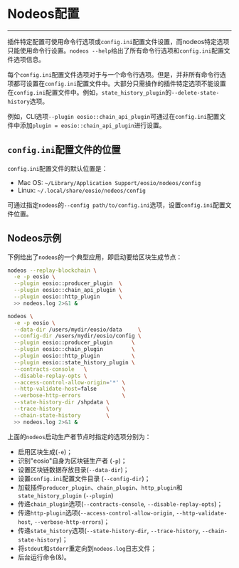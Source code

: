 # Nodeos配置
---

插件特定配置可使用命令行选项或`config.ini`配置文件设置，而nodeos特定选项只能使用命令行设置。`nodeos --help`给出了所有命令行选项和`config.ini`配置文件选项信息。

每个`config.ini`配置文件选项对于与一个命令行选项。但是，并非所有命令行选项都可设置在`config.ini`配置文件中。大部分只需操作的插件特定选项不能设置在`config.ini`配置文件中。例如，`state_history_plugin`的`--delete-state-history`选项。

例如，CLI选项`--plugin eosio::chain_api_plugin`可通过在`config.ini`配置文件中添加`plugin = eosio::chain_api_plugin`进行设置。

## `config.ini`配置文件的位置

`config.ini`配置文件的默认位置是：

- Mac OS: `~/Library/Application Support/eosio/nodeos/config`
- Linux: `~/.local/share/eosio/nodeos/config`

可通过指定`nodeos`的`--config path/to/config.ini`选项，设置`config.ini`配置文件位置。

## Nodeos示例

下例给出了`nodeos`的一个典型应用，即启动要给区块生成节点：

```sh
nodeos --replay-blockchain \
  -e -p eosio \
  --plugin eosio::producer_plugin  \
  --plugin eosio::chain_api_plugin \
  --plugin eosio::http_plugin      \
  >> nodeos.log 2>&1 &
```

```sh
nodeos \
  -e -p eosio \
  --data-dir /users/mydir/eosio/data     \
  --config-dir /users/mydir/eosio/config \
  --plugin eosio::producer_plugin      \
  --plugin eosio::chain_plugin         \
  --plugin eosio::http_plugin          \
  --plugin eosio::state_history_plugin \
  --contracts-console   \
  --disable-replay-opts \
  --access-control-allow-origin='*' \
  --http-validate-host=false        \
  --verbose-http-errors             \
  --state-history-dir /shpdata \
  --trace-history              \
  --chain-state-history        \
  >> nodeos.log 2>&1 &
```

上面的`nodeos`启动生产者节点时指定的选项分别为：

* 启用区块生成(`-e`)；
* 识别"eosio"自身为区块链生产者 (`-p`)；
* 设置区块链数据存放目录(`--data-dir`)；
* 设置`config.ini`配置文件目录 (`--config-dir`)；
* 加载插件`producer_plugin`、`chain_plugin`、`http_plugin`和`state_history_plugin` (`--plugin`)
* 传递`chain_plugin`选项(`--contracts-console`, `--disable-replay-opts`)；
* 传递`http-plugin`选项(`--access-control-allow-origin`, `--http-validate-host`, `--verbose-http-errors`)；
* 传递`state_history`选项(`--state-history-dir`, `--trace-history`, `--chain-state-history`)；
* 将`stdout`和`stderr`重定向到`nodeos.log`日志文件；
* 后台运行命令(&)。
